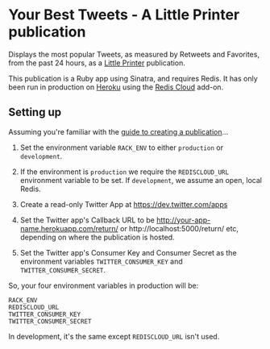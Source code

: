 
# Your Best Tweets - A Little Printer publication

Displays the most popular Tweets, as measured by Retweets and Favorites, from the past 24 hours, as a [Little Printer](http://bergcloud.com/littleprinter/) publication.

This publication is a Ruby app using Sinatra, and requires Redis. It has only been run in production on [Heroku](http://heroku.com/) using the [Redis Cloud](https://addons.heroku.com/rediscloud) add-on.


## Setting up

Assuming you're familiar with the [guide to creating a publication](http://remote.bergcloud.com/developers/reference)...

1. Set the environment variable `RACK_ENV` to either `production` or `development`.

2. If the environment is `production` we require the `REDISCLOUD_URL` environment variable to be set. If `development`, we assume an open, local Redis.

3. Create a read-only Twitter App at https://dev.twitter.com/apps

4. Set the Twitter app's Callback URL to be http://your-app-name.herokuapp.com/return/ or http://localhost:5000/return/ etc, depending on where the publication is hosted.

5. Set the Twitter app's Consumer Key and Consumer Secret as the environment variables `TWITTER_CONSUMER_KEY` and `TWITTER_CONSUMER_SECRET`.

So, your four environment variables in production will be:

    RACK_ENV
    REDISCLOUD_URL
    TWITTER_CONSUMER_KEY
    TWITTER_CONSUMER_SECRET

In development, it's the same except `REDISCLOUD_URL` isn't used.

